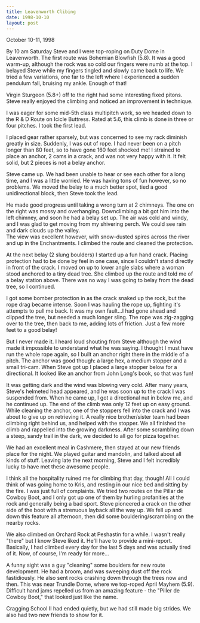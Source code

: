 ```yaml
---
title: Leavenworth Clibing
date: 1998-10-10
layout: post
---
```


October 10-11, 1998

By 10 am Saturday 
Steve and I were top-roping on Duty Dome in Leavenworth.
The first route was Bohemian Blowfish (5.8).  It was a good warm-up, although
the rock was so cold our fingers were numb at the top.  I
belayed Steve while my fingers tingled and slowly came back to
life.  We tried a few variations, one far to the left where I 
experienced a sudden pendulum fall, bruising my ankle.  Enough 
of that!


Virgin Sturgeon (5.8+) off to the right had some interesting
fixed pitons.  Steve really enjoyed the climbing and noticed
an improvement in technique.


I was eager for some mid-5th class multipitch work, so we headed
down to the 
R & D Route on Icicle Buttress.  Rated at 5.6, this climb is
done in three or four pitches.  I took the first lead.


I placed gear rather sparsely, but was concerned to see my rack
diminish greatly in size.  Suddenly, I was out of rope.  I had
never been on a pitch longer than 80 feet, so to have gone 160
feet shocked me!  I strained to place an anchor, 2 cams in a
crack, and was not very happy with it.  It felt solid, but 2
pieces is not a belay anchor.


Steve came up.  We had been unable to hear or see each other
for a long time, and I was a little worried.  He was having tons
of fun however, so no problems.  We moved the belay to a much
better spot, tied a good unidirectional block, then Steve took the lead.


He made good progress until taking a wrong turn at 2 chimneys.
The one on the right was mossy and overhanging.  Downclimbing a
bit got him into the left chimney, and soon he had a belay set up.
The air was cold and windy, and I was glad to get moving from
my shivering perch.  We could see rain and dark clouds up the valley.  
The view was excellent however, with snow-dusted spires
across the river and up in the Enchantments.
I climbed the route and cleaned the protection.


At the next belay (2 slung boulders) I started up a fun hand crack.
Placing protection had to be done by feel in one case, since I couldn't
stand directly in front of the crack.  I moved on up to lower
angle slabs where a woman stood anchored to a tiny dead tree.  She
climbed up the route and told me of a belay station above.  There
was no way I was going to belay from the dead tree, so I continued.


I got some bomber protection in as the crack snaked up the rock, but
the rope drag became intense.  Soon I was hauling the rope up, fighting
it's attempts to pull me back.  It was my own fault...I had gone ahead
and clipped the tree, but needed a much longer sling.  The rope was
zig-zagging over to the tree, then back to me, adding lots of
friction.  Just a few more feet to a good belay!


But I never made it.  I heard loud shouting from Steve although the
wind made it impossible to understand what he was saying.  I thought
I must have run the whole rope again, so I built an anchor right there
in the middle of a pitch.  The anchor was good though:  a large hex,
a medium stopper and a small tri-cam.  When Steve got up I placed
a large stopper below for a directional.  It looked like an anchor
from John Long's book, so that was fun!


It was getting dark and the wind was blowing very cold.  After many
years, Steve's helmeted head appeared, and he was soon up to the crack
I was suspended from.  When he came up, I got a directional nut in
below me, and he continued up.  The end of the climb was only 12 feet up
on easy ground.  While cleaning the anchor, one of the stoppers fell
into the crack and I was about to give up on retrieving it.  A really
nice brother/sister team had been climbing right behind us, and 
helped with the stopper.  We all finished the climb and rappelled
into the growing darkness.  After some scrambling down a steep, sandy
trail in the dark, we decided to all go for pizza together.


We had an excellent meal in Cashmere, then stayed at our new friends place for the
night.  We played guitar and mandolin, and talked about all kinds of
stuff.  Leaving late the next morning, Steve and I felt incredibly
lucky to have met these awesome people.


I think all the hospitality ruined me for climbing that day, though!
All I could think of was going home to Kris, and resting in our nice
bed and sitting by the fire.  I was just full of complaints.  We
tried two routes on the Pillar de Cowboy Boot, and I only got up
one of them by hurling profanities at the rock and generally being
a bad sport.  Steve pioneered a crack on the other side of the boot
with a strenuous layback all the way up.  We fell up and down this
feature all afternoon, then did some bouldering/scrambling on the
nearby rocks.


We also climbed on Orchard Rock at Peshastin for a while.  I wasn't
really "there" but I know Steve liked it.  He'll have to provide a
mini-report.  Basically, I had climbed every day for the last 5 days
and was actually tired of it.  Now, of course, I'm ready for more...


A funny sight was a guy "cleaning" some boulders for new route development.  He
had a broom, and was sweeping dust off the rock fastidiously.  He also sent
rocks crashing down through the trees now and then.  This was near Trundle Dome,
where we top-roped April Mayhem (5.9).  Difficult hand jams repelled us from an
amazing feature - the "Piller de Cowboy Boot," that looked just like the name.

Cragging School II had ended quietly, but we had still made big
strides.  We also had two new friends to show for it.

